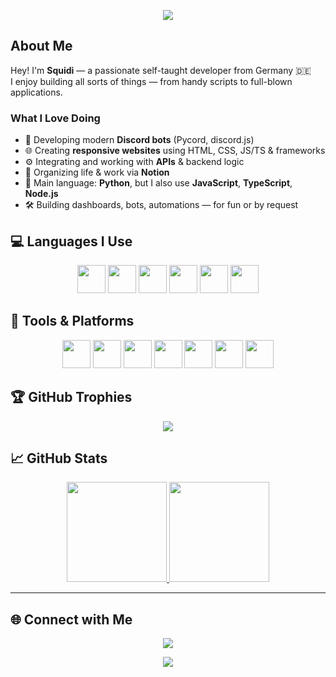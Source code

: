 <!-- Header mit coolem Slice-Effekt -->
<p align="center">
  <img src="https://capsule-render.vercel.app/api?type=slice&color=gradient&height=200&section=header&text=Welcome%20to%20my%20GitHub!&fontSize=40&fontColor=ffffff&animation=fadeIn" />
</p>

## About Me

Hey! I'm **Squidi** — a passionate self-taught developer from Germany 🇩🇪  
I enjoy building all sorts of things — from handy scripts to full-blown applications.

### What I Love Doing

- 🤖 Developing modern **Discord bots** (Pycord, discord.js)  
- 🌐 Creating **responsive websites** using HTML, CSS, JS/TS & frameworks  
- ⚙️ Integrating and working with **APIs** & backend logic  
- 🧠 Organizing life & work via **Notion**  
- 🐍 Main language: **Python**, but I also use **JavaScript**, **TypeScript**, **Node.js**  
- 🛠️ Building dashboards, bots, automations — for fun or by request

## 💻 Languages I Use

<p align="center">
  <img src="https://cdn.jsdelivr.net/gh/devicons/devicon/icons/python/python-original.svg" width="45" />
  <img src="https://cdn.jsdelivr.net/gh/devicons/devicon/icons/javascript/javascript-original.svg" width="45" />
  <img src="https://cdn.jsdelivr.net/gh/devicons/devicon/icons/typescript/typescript-original.svg" width="45" />
  <img src="https://cdn.jsdelivr.net/gh/devicons/devicon/icons/nodejs/nodejs-original.svg" width="45" />
  <img src="https://cdn.jsdelivr.net/gh/devicons/devicon/icons/html5/html5-original.svg" width="45" />
  <img src="https://cdn.jsdelivr.net/gh/devicons/devicon/icons/css3/css3-original.svg" width="45" />
</p>

## 🧰 Tools & Platforms

<p align="center">
  <img src="https://cdn.jsdelivr.net/gh/devicons/devicon/icons/docker/docker-original.svg" width="45" />
  <img src="https://cdn.jsdelivr.net/gh/devicons/devicon/icons/git/git-original.svg" width="45" />
  <img src="https://cdn.jsdelivr.net/gh/devicons/devicon/icons/github/github-original.svg" width="45" />
  <img src="https://cdn.jsdelivr.net/gh/devicons/devicon/icons/vscode/vscode-original.svg" width="45" />
  <img src="https://cdn.jsdelivr.net/gh/devicons/devicon/icons/mysql/mysql-original.svg" width="45" />
  <img src="https://cdn.jsdelivr.net/gh/devicons/devicon/icons/postgresql/postgresql-original.svg" width="45" />
  <img src="https://upload.wikimedia.org/wikipedia/commons/e/e9/Notion-logo.svg" width="45" />
</p>

## 🏆 GitHub Trophies

<p align="center">
  <img src="https://github-profile-trophy.vercel.app/?username=Squidiis&theme=radical&no-frame=true&column=7" />
</p>

## 📈 GitHub Stats

<p align="center">
  <a href="https://github.com/Squidiis">
    <img src="https://github-readme-stats.vercel.app/api?username=Squidiis&show_icons=true&theme=radical&border_radius=10" height="160"/>
  </a>
  <a href="https://github.com/Squidiis">
    <img src="https://github-readme-streak-stats.herokuapp.com/?user=Squidiis&theme=radical&border_radius=10" height="160"/>
  </a>
</p>

<!-- Optional: Snake activity graph (animated contribution heatmap) -->
<!--
<p align="center">
  <img src="https://github.com/Squidiis/Squidiis/raw/output/github-contribution-grid-snake.svg" />
</p>
-->

---

## 🌐 Connect with Me

<p align="center">
  <a href="https://discord.gg/Zv5JtYhd9r">
    <img src="https://img.shields.io/discord/1040624306062889032?color=5865F2&label=Join%20My%20Server&logo=discord&logoColor=white&style=for-the-badge" />
  </a>
</p>

<p align="center">
  <img src="https://capsule-render.vercel.app/api?type=waving&color=gradient&height=150&section=footer" />
</p>
